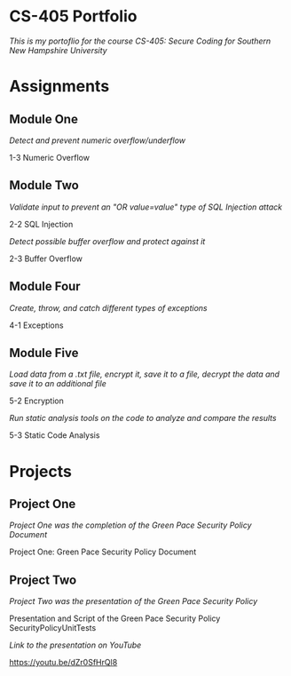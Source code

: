 # CS-405 Portfolio
*This is my portoflio for the course CS-405: Secure Coding for Southern New Hampshire University*

# Assignments

## Module One
*Detect and prevent numeric overflow/underflow*

1-3 Numeric Overflow

## Module Two
*Validate input to prevent an "OR value=value" type of SQL Injection attack*

2-2 SQL Injection

*Detect possible buffer overflow and protect against it*

2-3 Buffer Overflow

## Module Four
*Create, throw, and catch different types of exceptions*

4-1 Exceptions

## Module Five
*Load data from a .txt file, encrypt it, save it to a file, decrypt the data and save it to an additional file*

5-2 Encryption

*Run static analysis tools on the code to analyze and compare the results*

5-3 Static Code Analysis

# Projects

## Project One
*Project One was the completion of the Green Pace Security Policy Document*

Project One: Green Pace Security Policy Document

## Project Two
*Project Two was the presentation of the Green Pace Security Policy*

Presentation and Script of the Green Pace Security Policy
SecurityPolicyUnitTests

*Link to the presentation on YouTube*

https://youtu.be/dZr0SfHrQl8
